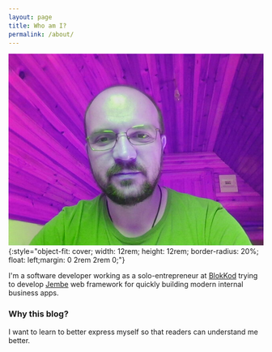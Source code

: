 ```yaml
---
layout: page
title: Who am I?
permalink: /about/
---
```


![me](/assets/profile.jpg){:style="object-fit: cover; width: 12rem; height: 12rem; border-radius: 20%; float: left;margin: 0 2rem 2rem 0;"} 

I'm a software developer working as a solo-entrepreneur at [BlokKod](https://blokkod.me) trying to develop [Jembe](https://jembe.io) web framework for quickly building modern internal business apps.

### Why this blog?

I want to learn to better express myself so that readers can understand me better.
